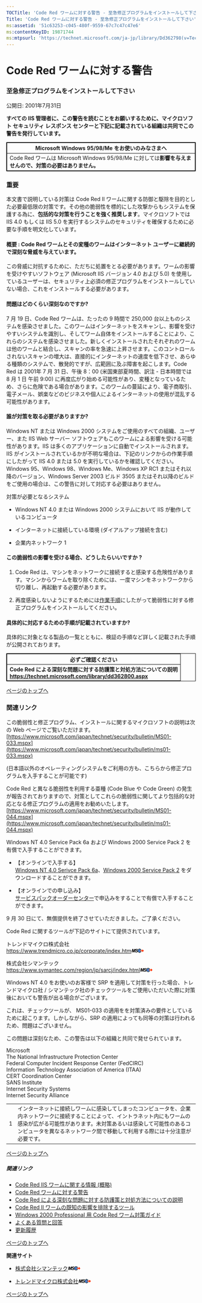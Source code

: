 ```yaml
---
TOCTitle: 'Code Red ワームに対する警告 ‐ 至急修正プログラムをインストールして下さい'
Title: 'Code Red ワームに対する警告 ‐ 至急修正プログラムをインストールして下さい'
ms:assetid: '51c63253-c045-480f-9559-67c7c47c47e6'
ms:contentKeyID: 19871744
ms:mtpsurl: 'https://technet.microsoft.com/ja-jp/library/Dd362798(v=TechNet.10)'
---
```


Code Red ワームに対する警告
===========================

### 至急修正プログラムをインストールして下さい

公開日: 2001年7月31日

**すべての IIS 管理者に、この警告を読むことをお願いするために、マイクロソフト セキュリティ レスポンス センターと下記に記載されている組織は共同でこの警告を発行しています。**

 
<table style="border:1px solid black;">
<colgroup>
<col width="100%" />
</colgroup>
<thead>
<tr class="header">
<th style="border:1px solid black;" >Microsoft Windows 95/98/Me をお使いのみなさまへ</th>
</tr>
</thead>
<tbody>
<tr class="odd">
<td style="border:1px solid black;">Code Red ワームは Microsoft Windows 95/98/Me に対しては<strong>影響を与えませんので、対策の必要はありません。</strong></td>
</tr>
</tbody>
</table>
  
### 重要
  
本文書で説明している対策は Code Red II ワームに関する防御と駆除を目的とした必要最低限の対策です。その他の脆弱性を標的にした攻撃からもシステムを保護する為に、**包括的な対策を行うことを強く推奨します**。マイクロソフトでは IIS 4.0 もしくは IIS 5.0 を実行するシステムのセキュリティを確保するために必要な手順を明文化しています。
  
#### 概要 : Code Red ワームとその変種のワームはインターネット ユーザーに継続的で深刻な脅威を与えています。
  
この脅威に対抗するために、ただちに処置をとる必要があります。ワームの影響を受けやすいソフトウェア (Microsoft IIS バージョン 4.0 および 5.0) を使用しているユーザーは、セキュリティ上必須の修正プログラムをインストールしていない場合、これをインストールする必要があります。
  
#### 問題はどのくらい深刻なのですか?
  
7 月 19 日、Code Red ワームは、たったの 9 時間で 250,000 台以上ものシステムを感染させました。このワームはインターネットをスキャンし、影響を受けやすいシステムを識別し、そしてワーム自体をインストールすることにより、これらのシステムを感染させました。新しくインストールされたそれぞれのワームは他のワームと結合し、スキャンの率を急速に上昇させます。このコントロールされないスキャンの増大は、直接的にインターネットの速度を低下させ、あらゆる種類のシステムで、散発的ですが、広範囲に及ぶ障害を起こします。Code Red は 2001年 7 月 31 日、午後 8：00 (米国東部夏時間、訳注 - 日本時間では 8 月 1 日 午前 9:00) に再度広がり始める可能性があり、変種となっているため、さらに危険である場合があります。このワームの蔓延により、電子商取引、電子メール、娯楽などのビジネスや個人によるインターネットの使用が混乱する可能性があります。
  
#### 誰が対策を取る必要がありますか?
  
Windows NT または Windows 2000 システムをご使用のすべての組織、ユーザー、また IIS Web サーバー ソフトウェアもこのワームによる影響を受ける可能性があります。IIS は多くのアプリケーションに自動でインストールされます。IIS がインストールされているかが不明な場合は、下記のリンクからの作業手順にしたがって IIS 4.0 または 5.0 を実行しているかを確認してください。Windows 95、Windows 98、Windows Me、Windows XP RC1 またはそれ以降のバージョン、Windows Server 2003 ビルド 3505 またはそれ以降のビルドをご使用の場合は、この警告に対して対応する必要はありません。
  
対策が必要となるシステム
  
-   Windows NT 4.0 または Windows 2000 システムにおいて IIS が動作しているコンピュータ
  
-   インターネットに接続している環境 (ダイアルアップ接続を含む)
  
-   企業内ネットワーク 1
  
#### この脆弱性の影響を受ける場合、どうしたらいいですか ?
  
1.  Code Red は、マシンをネットワークに接続すると感染する危険性があります。マシンからワームを取り除くためには、一度マシンをネットワークから切り離し、再起動する必要があります。
  
2.  再度感染しないようにするためには[作業手順](https://technet.microsoft.com/ja-jp/library/dd362800.aspx)にしたがって脆弱性に対する修正プログラムをインストールしてください。
  
#### 具体的に対応するための手順が記載されていますか?
  
具体的に対象となる製品の一覧とともに、検証の手順など詳しく記載された手順が公開されております。

 
<table style="border:1px solid black;">
<colgroup>
<col width="100%" />
</colgroup>
<thead>
<tr class="header">
<th style="border:1px solid black;" >必ずご確認ください</th>
</tr>
</thead>
<tbody>
<tr class="odd">
<td style="border:1px solid black;"><strong>Code Red による深刻な問題に対する防護策と対処方法についての説明</strong><br />
<a href="https://technet.microsoft.com/library/dd362800.aspx"><strong>https://technet.microsoft.com/library/dd362800.aspx</strong></a></td>
</tr>
</tbody>
</table>
 

[](#mainsection)[ページのトップへ](#mainsection)

### 関連リンク

この脆弱性と修正プログラム、インストールに関するマイクロソフトの説明は次の Web ページでご覧いただけます。  
[https://www.microsoft.com/japan/technet/security/bulletin/MS01-033.mspx](https://www.microsoft.com/japan/technet/security/bulletin/ms01-033.mspx)

(日本語以外のオペレーティングシステムをご利用の方も、こちらから修正プログラムを入手することが可能です)

Code Red と異なる脆弱性を利用する亜種 (Code Blue や Code Green) の発生が報告されておりますので、対策としてこれらの脆弱性に関してより包括的な対応となる修正プログラムの適用をお勧めいたします。  
[https://www.microsoft.com/japan/technet/security/bulletin/MS01-044.mspx](https://www.microsoft.com/japan/technet/security/bulletin/ms01-044.mspx)

Windows NT 4.0 Service Pack 6a および Windows 2000 Service Pack 2 を有償で入手することができます。

-   【オンラインで入手する】  
    [Windows NT 4.0 Serivce Pack 6a](https://www.microsoft.com/japan/ntserver/downloads/sp6a.mspx)、[Windows 2000 Service Pack 2](https://www.microsoft.com/japan/windows2000/downloads/) をダウンロードすることができます。

-   【オンラインでの申し込み】  
    [サービスパックオーダーセンター](https://www.microsoft.com/japan/products/shop/)で申込みをすることで有償で入手することができます。

9 月 30 日にて、無償提供を終了させていただきました。ご了承ください。

Code Red に関するツールが下記のサイトにて提供されています。

トレンドマイクロ株式会社  
<https://www.trendmicro.co.jp/corporate/index.htm>![](images/Dd362798.leave-ms(ja-jp,TechNet.10).gif)

株式会社シマンテック  
<https://www.symantec.com/region/jp/sarcj/index.html>![](images/Dd362798.leave-ms(ja-jp,TechNet.10).gif)

Windows NT 4.0 をお使いのお客様で SRP を適用して対策を行った場合、トレンドマイクロ社 / シマンテック社のチェックツールをご使用いただいた際に対策後においても警告が出る場合がございます。

これは、チェックツールが、 MS01-033 の適用をを対策済みの要件としているために起こります。しかしながら、SRP の適用によっても同等の対策は行われるため、問題はございません。

この問題は深刻なため、この警告は以下の組織と共同で発せられています。

Microsoft  
The National Infrastructure Protection Center  
Federal Computer Incident Response Center (FedCIRC)  
Information Technology Association of America (ITAA)  
CERT Coordination Center  
SANS Institute  
Internet Security Systems  
Internet Security Alliance

|     |                                                                                                                                                                                                                                                                                    |
|-----|------------------------------------------------------------------------------------------------------------------------------------------------------------------------------------------------------------------------------------------------------------------------------------|
| 1   | インターネットに接続しワームに感染してしまったコンピュータを、企業内ネットワークに接続することによって、イントラネット内にもワームの感染が広がる可能性があります。未対策あるいは感染して可能性のあるコンピュータを異なるネットワーク間で移動して利用する際には十分注意が必要です。 |

[](#mainsection)[ページのトップへ](#mainsection)

##### 関連リンク

-   [Code Red IIS ワームに関する情報 (概略)](https://technet.microsoft.com/ja-jp/library/6f2181fc-63dc-47ba-bef8-274dcf46e2f5(v=TechNet.10))
-   [Code Red ワームに対する警告](https://technet.microsoft.com/ja-jp/library/51c63253-c045-480f-9559-67c7c47c47e6(v=TechNet.10))
-   [Code Red による深刻な問題に対する防護策と対処方法についての説明](https://technet.microsoft.com/ja-jp/library/d4170d68-6db8-48b1-bbf1-624ff15ff143(v=TechNet.10))
-   [Code Red II ワームの既知の影響を排除するツール](https://technet.microsoft.com/ja-jp/library/703ec83e-ddb5-4632-b70c-65557bf014fe(v=TechNet.10))
-   [Windows 2000 Professional 用 Code Red ワーム対策ガイド](https://technet.microsoft.com/ja-jp/library/965ef673-a989-486b-af44-4dcfe294127d(v=TechNet.10))
-   [よくある質問と回答](https://technet.microsoft.com/ja-jp/library/1ce261cd-67cb-452a-ad50-83018ed6072b(v=TechNet.10))
-   [更新履歴](https://technet.microsoft.com/ja-jp/library/d0803687-3916-46c2-a9e2-47183f757099(v=TechNet.10))

[](#mainsection)[ページのトップへ](#mainsection)

**関連サイト**

-   [株式会社シマンテック](https://www.symantec.com/ja/jp/security_response/writeup.jsp?docid=2001-071911-5755-99)![](images/Dd362798.leave-ms(ja-jp,TechNet.10).gif)

-   [トレンドマイクロ株式会社](https://www.trendmicro.co.jp/esolution/solutiondetail.asp?solutionid=3057)![](images/Dd362798.leave-ms(ja-jp,TechNet.10).gif)

[](#mainsection)[ページのトップへ](#mainsection)
